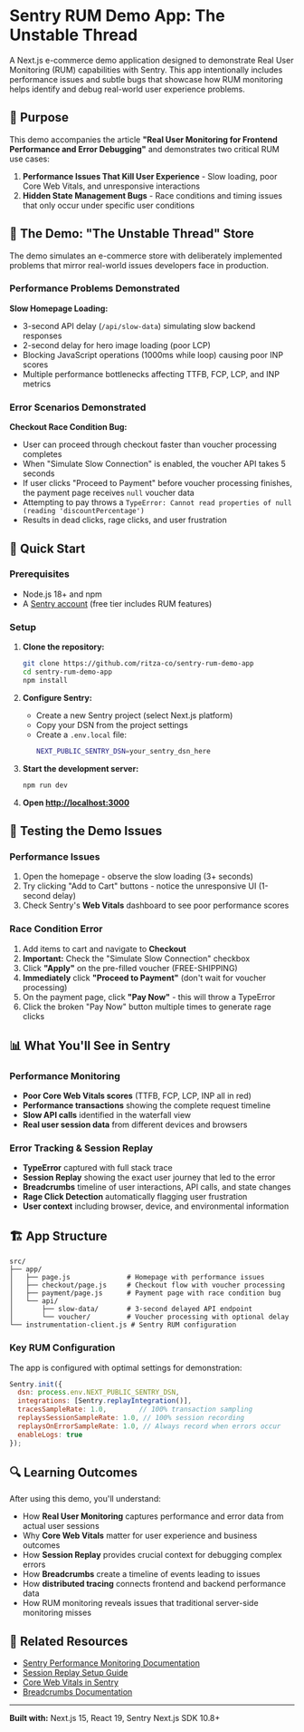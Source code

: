 # Sentry RUM Demo App: The Unstable Thread

A Next.js e-commerce demo application designed to demonstrate Real User Monitoring (RUM) capabilities with Sentry. This app intentionally includes performance issues and subtle bugs that showcase how RUM monitoring helps identify and debug real-world user experience problems.

## 🎯 Purpose

This demo accompanies the article **"Real User Monitoring for Frontend Performance and Error Debugging"** and demonstrates two critical RUM use cases:

1. **Performance Issues That Kill User Experience** - Slow loading, poor Core Web Vitals, and unresponsive interactions
2. **Hidden State Management Bugs** - Race conditions and timing issues that only occur under specific user conditions

## 🏪 The Demo: "The Unstable Thread" Store

The demo simulates an e-commerce store with deliberately implemented problems that mirror real-world issues developers face in production.

### Performance Problems Demonstrated

**Slow Homepage Loading:**
- 3-second API delay (`/api/slow-data`) simulating slow backend responses
- 2-second delay for hero image loading (poor LCP)
- Blocking JavaScript operations (1000ms while loop) causing poor INP scores
- Multiple performance bottlenecks affecting TTFB, FCP, LCP, and INP metrics

### Error Scenarios Demonstrated  

**Checkout Race Condition Bug:**
- User can proceed through checkout faster than voucher processing completes
- When "Simulate Slow Connection" is enabled, the voucher API takes 5 seconds
- If user clicks "Proceed to Payment" before voucher processing finishes, the payment page receives `null` voucher data
- Attempting to pay throws a `TypeError: Cannot read properties of null (reading 'discountPercentage')`
- Results in dead clicks, rage clicks, and user frustration

## 🚀 Quick Start

### Prerequisites
- Node.js 18+ and npm
- A [Sentry account](https://sentry.io) (free tier includes RUM features)

### Setup

1. **Clone the repository:**
   ```bash
   git clone https://github.com/ritza-co/sentry-rum-demo-app
   cd sentry-rum-demo-app
   npm install
   ```

2. **Configure Sentry:**
   - Create a new Sentry project (select Next.js platform)
   - Copy your DSN from the project settings
   - Create a `.env.local` file:
     ```bash
     NEXT_PUBLIC_SENTRY_DSN=your_sentry_dsn_here
     ```

3. **Start the development server:**
   ```bash
   npm run dev
   ```

4. **Open [http://localhost:3000](http://localhost:3000)**

## 🧪 Testing the Demo Issues

### Performance Issues
1. Open the homepage - observe the slow loading (3+ seconds)
2. Try clicking "Add to Cart" buttons - notice the unresponsive UI (1-second delay)
3. Check Sentry's **Web Vitals** dashboard to see poor performance scores

### Race Condition Error
1. Add items to cart and navigate to **Checkout**
2. **Important:** Check the "Simulate Slow Connection" checkbox
3. Click **"Apply"** on the pre-filled voucher (FREE-SHIPPING)
4. **Immediately** click **"Proceed to Payment"** (don't wait for voucher processing)
5. On the payment page, click **"Pay Now"** - this will throw a TypeError
6. Click the broken "Pay Now" button multiple times to generate rage clicks

## 📊 What You'll See in Sentry

### Performance Monitoring
- **Poor Core Web Vitals scores** (TTFB, FCP, LCP, INP all in red)
- **Performance transactions** showing the complete request timeline
- **Slow API calls** identified in the waterfall view
- **Real user session data** from different devices and browsers

### Error Tracking & Session Replay
- **TypeError** captured with full stack trace
- **Session Replay** showing the exact user journey that led to the error
- **Breadcrumbs** timeline of user interactions, API calls, and state changes
- **Rage Click Detection** automatically flagging user frustration
- **User context** including browser, device, and environmental information

## 🏗️ App Structure

```
src/
├── app/
│   ├── page.js              # Homepage with performance issues
│   ├── checkout/page.js     # Checkout flow with voucher processing
│   ├── payment/page.js      # Payment page with race condition bug
│   └── api/
│       ├── slow-data/       # 3-second delayed API endpoint
│       └── voucher/         # Voucher processing with optional delay
└── instrumentation-client.js # Sentry RUM configuration
```

### Key RUM Configuration

The app is configured with optimal settings for demonstration:

```javascript
Sentry.init({
  dsn: process.env.NEXT_PUBLIC_SENTRY_DSN,
  integrations: [Sentry.replayIntegration()],
  tracesSampleRate: 1.0,        // 100% transaction sampling
  replaysSessionSampleRate: 1.0, // 100% session recording
  replaysOnErrorSampleRate: 1.0, // Always record when errors occur
  enableLogs: true
});
```

## 🔍 Learning Outcomes

After using this demo, you'll understand:

- How **Real User Monitoring** captures performance and error data from actual user sessions
- Why **Core Web Vitals** matter for user experience and business outcomes  
- How **Session Replay** provides crucial context for debugging complex errors
- How **Breadcrumbs** create a timeline of events leading to issues
- How **distributed tracing** connects frontend and backend performance data
- How RUM monitoring reveals issues that traditional server-side monitoring misses

## 🔗 Related Resources

- [Sentry Performance Monitoring Documentation](https://docs.sentry.io/product/performance/)
- [Session Replay Setup Guide](https://docs.sentry.io/platforms/javascript/session-replay/)
- [Core Web Vitals in Sentry](https://docs.sentry.io/product/insights/web-vitals/)
- [Breadcrumbs Documentation](https://docs.sentry.io/product/issues/issue-details/breadcrumbs/)

---

**Built with:** Next.js 15, React 19, Sentry Next.js SDK 10.8+
